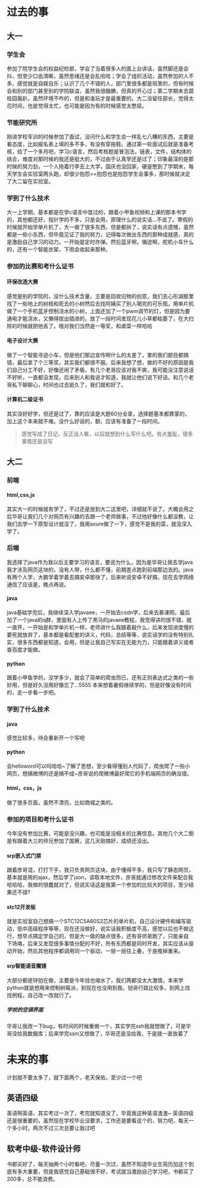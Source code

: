 # 过去的事
## 大一
### 学生会
参加了院学生会的权益纪检部，学会了当着很多人的面上台讲话，虽然脚还是会抖，但至少口齿清晰，虽然思绪还是会乱哈哈；学会了组织活动，虽然参加的人不多，感觉就是自娱自乐；认识了几个不错的人，部门里很多都是班里的，但有时候会和别的部门甚至别的学院联谊，虽然我很腼腆，但真的开心过；第二学期末去碧桂园轰趴，虽然环境不咋的，但是和谁玩才是最重要的。大二没留任部长，觉得太花时间，也是觉得太忙，也可能是因为有的时候感觉太憋屈。
### 节能研究所
刚进学校军训的时候参加了面试，没问什么和学生会一样乱七八糟的东西，主要是看态度，比如报名表上填的多不多，有没有穿拖鞋。通过第一轮面试后就是准备考核，给了一个多月吧，学习c语言，然后考核题是冒泡法，链表，文件，结构体的结合，难度对那时候的我还是挺大的，不过由于认真学还是过了；印象最深的是那时候的努力劲，一个人拖着行李去上大学，国庆也没回家，硬是憋到了学期末，每天学生会实验室两头跑，却很少抱怨==抱怨也是抱怨学生会事多，那时候就决定了大二留在实验室。
### 学到了什么技术
大一上学期，基本都是在学c语言中度过的，跟着小甲鱼视频和上课的那本书学的，其他都还好，指针学的不多，只是会用，原理什么的说实话...不说了。寒假的时候就开始学单片机了，大一做了很多东西，但是都拆了，说实话有点遗憾，虽然都是一些小东西，但毕竟见证了我的努力，记得每次做出东西的那种成就感，真的是激励自己学习的动力。一开始是定时炸弹。然后蓝牙啊，循迹啊，舵机小车什么的，还有一个智能衣架，下雨会收起来那种。
### 参加的比赛和考什么证书
#### 环保改造大赛
感觉是别的学院的，没什么技术含量，主要是回收旧物的创意，我们去心形湖那里找了一些地上的树枝和死去的小树然后去找阿姨买了别人喝完的可乐瓶，用单片机做了一个手机蓝牙控制浇水的小树，上面还加了一个pwm调节的灯，但是因为要通电才能浇水，又懒得拔出插进的，放了一段时间发现花儿小草都枯萎了，在大扫除的时候就把他丢了。哦对我们当然是一等奖，和虐菜一样哈哈
#### 电子设计大赛
做了一个智能寻迹小车，但是他们那边宣传啊什么的太差了，害的我们题目都搞错，最后拿了个三等奖，其实我们都很不服。后来我想了想，做的不好的原因是我们自己分工不好，好像还闹了矛盾，有几个老哥应该对我不爽，我可能没注意说话不好听，一直都没发现，后来别人和我说才知道，我就让他们说下好话，和几个老哥私下聊聊心，时间也过去挺久了，我们就和好了。
#### 计算机二级证书
其实没好好学，但还是过了，靠的应该是大题60分全拿，选择题基本都靠蒙的，加上这个本来就不难。没什么好说的，额，应该有准备了一段时间。
> 感觉写成了日记，反正没人看，以后就想到什么写什么吧。有点羞耻，很多事情还是没写
## 大二
### 前端
#### html,css,js
其实大一的时候就有学了，不过还是放到大二这里吧，详细就不说了。大概会用之后华哥让我们几个对网页有兴趣的去跟一个老师做事，不过他好像什么都没教，让我们去学一下原型设计就没了，我用axure做了一下，感觉不是我的菜，就没深入学了。
### 后端
我选择了java作为我以后主要学习的语言，要说为什么，因为是华哥让我去学java我才涉及网页这块的，没有人带，什么都不懂，前期差点跑到前端那边去的。java有两个人学，大鹏学着学着去搞安卓那快了，后来听说安卓不好搞，现在去学网络通信了应该是，晚点再说。
#### java
java基础学完后，我继续深入学javaee，一开始去csdn学，后来去慕课网，最后加了一个java的q群，里面有人上传了黑马的javaee教程，我觉得讲的很不错，就一直开，一开始是和学单片机一样，老师讲什么我跟着敲什么，后来发现进度慢的要死就放弃了，基本都是看配套的讲义，代码，总结等等，说实话学的没有特别扎实，很多东西都是知道，会用，但是让我自己写实在无能为力，只能跟着讲义或者查百度才能做。
#### python
跟着小甲鱼学的，没学多少，就会了简单的爬虫而已，还有正则表达式之类的一些妙用，但是好久没用好像忘了...5555
本来想着暑假继续学的，但是好像没有时间的，走一步看一步吧。
### 学到了什么技术
#### java
感觉比较多，待会重新开一个写吧
#### python
会helloword可以吗哈哈~了解了思想，至少看得懂别人代码了，爬虫爬了一些小网页，想搞微博的还是搞不成~彦哥说的爬微博最好爬它的手机端网页的确没错。
#### html，css，js
做了很多页面，虽然不漂亮，比如商城之类的。
### 参加的项目和考什么证书
今年没有参加比赛，可能是没兴趣，也可能是没相关的比赛信息。其他几个大二倒是有跟着大三的师兄参加了国赛，这几天刚搞好，成绩还没出。
#### srp嵌入式门禁
跟着彦哥混，打打下手，我只负责网页这块，由于懂得不多，我只写了静态网页，基本就是用的ajax，然后学了json，读取本地文件，彦哥就通过修改文件来配合我哈哈哈，我做的很蠢就对了，但说实话这是我第一个参加的比较大的项目，至少结果还不错?
#### stc12开发板
就是实验室自己想搞一个STC12C5A60S2芯片的单片机，自己设计硬件和编写驱动，低中高级程序等等，现在还没做好，说实话我积极度不高，感觉以后也不做这行，想早点搞定学自己的，但是大一做的缺点很多，还有哥师弟跑了，只能亲自 下场咯，后来又发现很多事情分配的不好，所有东西都是同时开发，其实应该从驱动开始，然后其他程序都调用同一个驱动，一层一层往上叠，于是推掉重来。
#### srp智能语音魔镜
大部分都是锌铠在做，主要是今年钱也缩水了，我们两都没太大激情，本来学python就是想用来控制树莓派，到现在也没用到我。铠哥行路比较多，到网上找找例程，自己改一改就行了。
##### 学校的空调界面
华哥让我改一下bug，有时间的时候重做一个，其实学完ssh我就想做了，可是华哥没给我数据库；后来学完ssm又想做了，华哥还是没给我，于是就一直放着了
# 未来的事
计划就不要太多了，就下面两个，老天保佑，至少过一个吧
## 英语四级
英语啊英语，其实考过一次了，考完就知道没了，毕竟我这种英语渣渣~
英语四级还是很重要的，虽然现在学校毕业没要求，工作还是要看这个的，努力吧，每天一个多小时，两次不过三次总要让我过吧
## 软考中级-软件设计师
书都买好了，每天抽两个小时看吧，尽量一次过，虽然不知道毕业生简历加这个到底有多大重要，但是我感觉自己基础很不好，考试就当激励自己学习吧，书都买了200多，总不能浪费。
